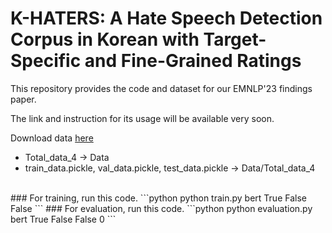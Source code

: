 # K-HATERS: A Hate Speech Detection Corpus in Korean with Target-Specific and Fine-Grained Ratings

This repository provides the code and dataset for our EMNLP'23 findings paper.

The link and instruction for its usage will be available very soon.

Download data [here](https://huggingface.co/datasets/humane-lab/K-HATERS/tree/main/transformed)<br>
- Total_data_4 -> Data
- train_data.pickle, val_data.pickle, test_data.pickle -> Data/Total_data_4
<br>
### For training, run this code.
```python
python train.py bert True False False
```
### For evaluation, run this code.
```python
python evaluation.py bert True False False 0
```
